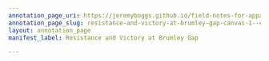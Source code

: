 ```yaml
---
annotation_page_uri: https://jeremyboggs.github.io/field-notes-for-appalachia/annotations/resistance-and-victory-at-brumley-gap-canvas-1--consectetur-adipiscing-elit--levatio-igitur-vitiorum-magna-fit-in-iis.json
annotation_page_slug: resistance-and-victory-at-brumley-gap-canvas-1--consectetur-adipiscing-elit--levatio-igitur-vitiorum-magna-fit-in-iis
layout: annotation_page
manifest_label: Resistance and Victory at Brumley Gap

---
```


